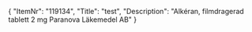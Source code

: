 {
  "ItemNr": "119134",
  "Title": "test",
  "Description": "Alkéran, filmdragerad tablett 2 mg Paranova Läkemedel AB"
}